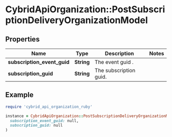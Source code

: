 # CybridApiOrganization::PostSubscriptionDeliveryOrganizationModel

## Properties

| Name | Type | Description | Notes |
| ---- | ---- | ----------- | ----- |
| **subscription_event_guid** | **String** | The event guid . |  |
| **subscription_guid** | **String** | The subscription guid. |  |

## Example

```ruby
require 'cybrid_api_organization_ruby'

instance = CybridApiOrganization::PostSubscriptionDeliveryOrganizationModel.new(
  subscription_event_guid: null,
  subscription_guid: null
)
```

